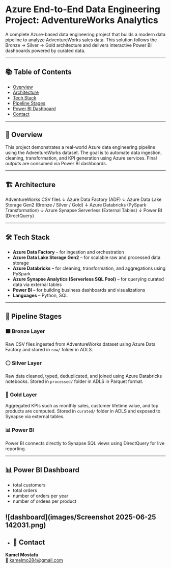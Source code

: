 # Azure End-to-End Data Engineering Project: AdventureWorks Analytics

A complete Azure-based data engineering project that builds a modern data pipeline to analyze AdventureWorks sales data. This solution follows the Bronze → Silver → Gold architecture and delivers interactive Power BI dashboards powered by curated data.

---

## 📚 Table of Contents
- [Overview](#overview)
- [Architecture](#architecture)
- [Tech Stack](#tech-stack)
- [Pipeline Stages](#pipeline-stages)
- [Power BI Dashboard](#power-bi-dashboard)
- [Contact](#contact)

---

## 🧾 Overview

This project demonstrates a real-world Azure data engineering pipeline using the AdventureWorks dataset. The goal is to automate data ingestion, cleaning, transformation, and KPI generation using Azure services. Final outputs are consumed via Power BI dashboards.

---

## 🏗️ Architecture

AdventureWorks CSV files
↓
Azure Data Factory (ADF)
↓
Azure Data Lake Storage Gen2 (Bronze / Silver / Gold)
↓
Azure Databricks (PySpark Transformation)
↓
Azure Synapse Serverless (External Tables)
↓
Power BI (DirectQuery)



---

## 🛠️ Tech Stack

- **Azure Data Factory** – for ingestion and orchestration
- **Azure Data Lake Storage Gen2** – for scalable raw and processed data storage
- **Azure Databricks** – for cleaning, transformation, and aggregations using PySpark
- **Azure Synapse Analytics (Serverless SQL Pool)** – for querying curated data via external tables
- **Power BI** – for building business dashboards and visualizations
- **Languages** – Python, SQL

---

## 🔁 Pipeline Stages

### 🟫 Bronze Layer
Raw CSV files ingested from AdventureWorks dataset using Azure Data Factory and stored in `raw/` folder in ADLS.

### ⚪ Silver Layer
Raw data cleaned, typed, deduplicated, and joined using Azure Databricks notebooks. Stored in `processed/` folder in ADLS in Parquet format.

### 🥇 Gold Layer
Aggregated KPIs such as monthly sales, customer lifetime value, and top products are computed. Stored in `curated/` folder in ADLS and exposed to Synapse via external tables.

### 📊 Power BI
Power BI connects directly to Synapse SQL views using DirectQuery for live reporting.


---


## 📊 Power BI Dashboard

- total customers
- total orders
- number of orders per year
- number of ordees per product

![dashboard](images/Screenshot 2025-06-25 142031.png)
--------


- ## 👤 Contact

**Kamel Mostafa**  
📧 kamelmo284@gmail.com



